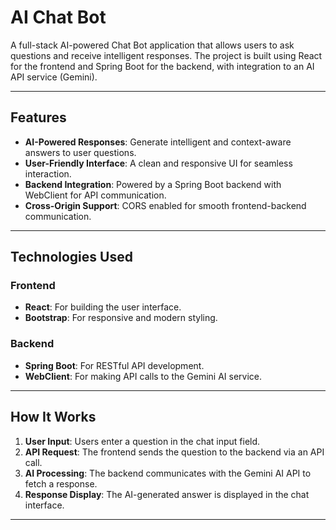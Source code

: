 # AI Chat Bot

A full-stack AI-powered Chat Bot application that allows users to ask questions and receive intelligent responses. The project is built using React for the frontend and Spring Boot for the backend, with integration to an AI API service (Gemini).

---

## Features

- **AI-Powered Responses**: Generate intelligent and context-aware answers to user questions.
- **User-Friendly Interface**: A clean and responsive UI for seamless interaction.
- **Backend Integration**: Powered by a Spring Boot backend with WebClient for API communication.
- **Cross-Origin Support**: CORS enabled for smooth frontend-backend communication.

---

## Technologies Used

### Frontend
- **React**: For building the user interface.
- **Bootstrap**: For responsive and modern styling.

### Backend
- **Spring Boot**: For RESTful API development.
- **WebClient**: For making API calls to the Gemini AI service.

---

## How It Works

1. **User Input**: Users enter a question in the chat input field.
2. **API Request**: The frontend sends the question to the backend via an API call.
3. **AI Processing**: The backend communicates with the Gemini AI API to fetch a response.
4. **Response Display**: The AI-generated answer is displayed in the chat interface.

---

